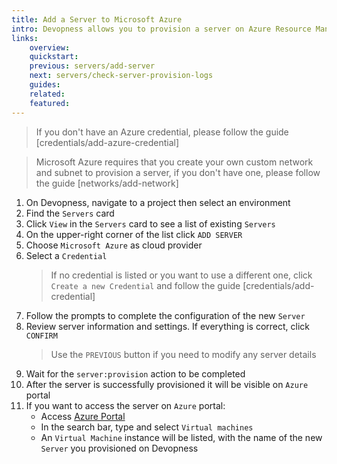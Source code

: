 ```yaml
---
title: Add a Server to Microsoft Azure
intro: Devopness allows you to provision a server on Azure Resource Manager (RM) and manage it through Devopness.
links:
    overview:
    quickstart:
    previous: servers/add-server
    next: servers/check-server-provision-logs
    guides:
    related:
    featured:
---
```


> If you don't have an Azure credential, please follow the guide [credentials/add-azure-credential]

> Microsoft Azure requires that you create your own custom network and subnet to provision a server, if you don't have one, please follow the guide [networks/add-network]

1. On Devopness, navigate to a project then select an environment
2. Find the `Servers` card
3. Click `View` in the `Servers` card to see a list of existing `Servers`
4. On the upper-right corner of the list click `ADD SERVER`
5. Choose `Microsoft Azure` as cloud provider
6. Select a `Credential`
    > If no credential is listed or you want to use a different one, click `Create a new Credential` and follow the guide [credentials/add-credential]
7. Follow the prompts to complete the configuration of the new `Server`
8. Review server information and settings. If everything is correct, click `CONFIRM`
    > Use the `PREVIOUS` button if you need to modify any server details
9. Wait for the `server:provision` action to be completed
10. After the server is successfully provisioned it will be visible on `Azure` portal
11. If you want to access the server on `Azure` portal:
    - Access [Azure Portal](https://portal.azure.com/)
    - In the search bar, type and select `Virtual machines`
    - An `Virtual Machine` instance will be listed, with the name of the new `Server` you provisioned on Devopness
